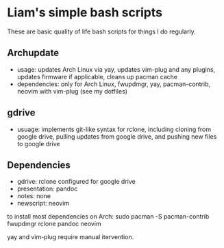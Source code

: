 # Liam's simple bash scripts

These are basic quality of life bash scripts for things I do regularly.

## Archupdate
* usage: updates Arch Linux via yay, updates vim-plug and any plugins, updates firmware if applicable, cleans up pacman cache
* dependencies: only for Arch Linux, fwupdmgr, yay, pacman-contrib, neovim with vim-plug (see my dotfiles)

## gdrive
* usuage: implements git-like syntax for rclone, including cloning from google drive, pulling updates from google drive, and pushing new files to google drive

## Dependencies
* gdrive: rclone configured for google drive
* presentation: pandoc
* notes: none
* newscript: neovim

to install most dependencies on Arch:
    sudo pacman -S pacman-contrib fwupdmgr rclone pandoc neovim

yay and vim-plug require manual itervention.
